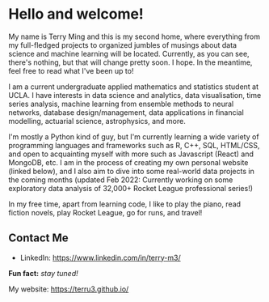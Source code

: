 # Hello and welcome!
My name is Terry Ming and this is my second home, where everything from my full-fledged projects to organized jumbles of musings about data science and machine learning will be located. Currently, as you can see, there's nothing, but that will change pretty soon. I hope. In the meantime, feel free to read what I've been up to!

I am a current undergraduate applied mathematics and statistics student at UCLA. I have interests in data science and analytics, data visualisation, time series analysis, machine learning from ensemble methods to neural networks, database design/management, data applications in  financial modelling, actuarial science, astrophysics, and more. 

I'm mostly a Python kind of guy, but I'm currently learning a wide variety of programming languages and frameworks such as R, C++, SQL, HTML/CSS, and open to acquainting myself with more such as Javascript (React) and MongoDB, etc. I am in the process of creating my own personal website (linked below), and I also aim to dive into some real-world data projects in the coming months (updated Feb 2022: Currently working on some exploratory data analysis of 32,000+ Rocket League professional series!)

In my free time, apart from learning code, I like to play the piano, read fiction novels, play Rocket League, go for runs, and travel!

## Contact Me

- LinkedIn:
https://www.linkedin.com/in/terry-m3/

**Fun fact:** *stay tuned!*

My website:
https://terru3.github.io/
